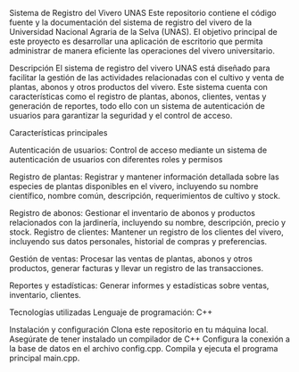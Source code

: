 Sistema de Registro del Vivero UNAS
Este repositorio contiene el código fuente y la documentación del sistema de registro del vivero de la Universidad Nacional Agraria de la Selva (UNAS). El objetivo principal de este proyecto es desarrollar una aplicación de escritorio que permita administrar de manera eficiente las operaciones del vivero universitario.

Descripción
El sistema de registro del vivero UNAS está diseñado para facilitar la gestión de las actividades relacionadas con el cultivo y venta de plantas, abonos y otros productos del vivero. Este sistema cuenta con características como el registro de plantas, abonos, clientes, ventas y generación de reportes, todo ello con un sistema de autenticación de usuarios para garantizar la seguridad y el control de acceso.

Características principales

Autenticación de usuarios: Control de acceso mediante un sistema de autenticación de usuarios con diferentes roles y permisos

Registro de plantas: Registrar y mantener información detallada sobre las especies de plantas disponibles en el vivero, incluyendo su nombre científico, nombre común, descripción, requerimientos de cultivo y stock.

Registro de abonos: Gestionar el inventario de abonos y productos relacionados con la jardinería, incluyendo su nombre, descripción, precio y stock.
Registro de clientes: Mantener un registro de los clientes del vivero, incluyendo sus datos personales, historial de compras y preferencias.

Gestión de ventas: Procesar las ventas de plantas, abonos y otros productos, generar facturas y llevar un registro de las transacciones.

Reportes y estadísticas: Generar informes y estadísticas sobre ventas, inventario, clientes.

Tecnologías utilizadas
Lenguaje de programación: C++

Instalación y configuración
Clona este repositorio en tu máquina local.
Asegúrate de tener instalado un compilador de C++
Configura la conexión a la base de datos en el archivo config.cpp.
Compila y ejecuta el programa principal main.cpp.
